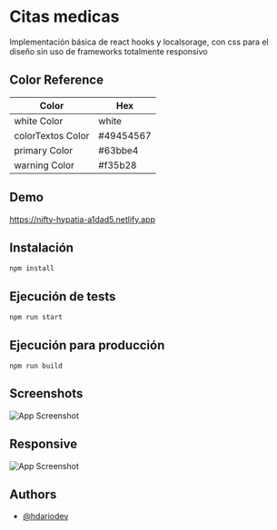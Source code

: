 # Citas medicas

Implementación básica de react hooks y localsorage, con css para el diseño sin uso de frameworks totalmente responsivo

## Color Reference

| Color             | Hex       |
| ----------------- | --------- |
| white Color       | white     |
| colorTextos Color | #49454567 |
| primary Color     | #63bbe4   |
| warning Color     | #f35b28   |

## Demo

https://nifty-hypatia-a1dad5.netlify.app

## Instalación

```
npm install
```

## Ejecución de tests

```
npm run start
```

## Ejecución para producción

```
npm run build
```

## Screenshots

![App Screenshot](https://github.com/hdarioDev/assets/blob/main/appointments.png?raw=true?raw=true)

## Responsive

![App Screenshot](https://github.com/hdarioDev/assets/blob/main/appointments-responsive.png?raw=true?raw=true)

## Authors

- [@hdariodev](https://www.github.com/hdariodev)
